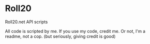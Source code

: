 # Roll20
Roll20.net API scripts

All code is scripted by me.
If you use my code, credit me. Or not, I'm a readme, not a cop.
(but seriously, giving credit is good)
